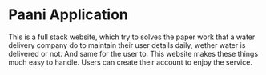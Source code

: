# Paani Application

This is a full stack website, which try to solves the paper work that a water delivery company do to maintain their user details daily, wether water is delivered or not. And same for the user to. This website makes these things much easy to handle. Users can create their account to enjoy the service.
